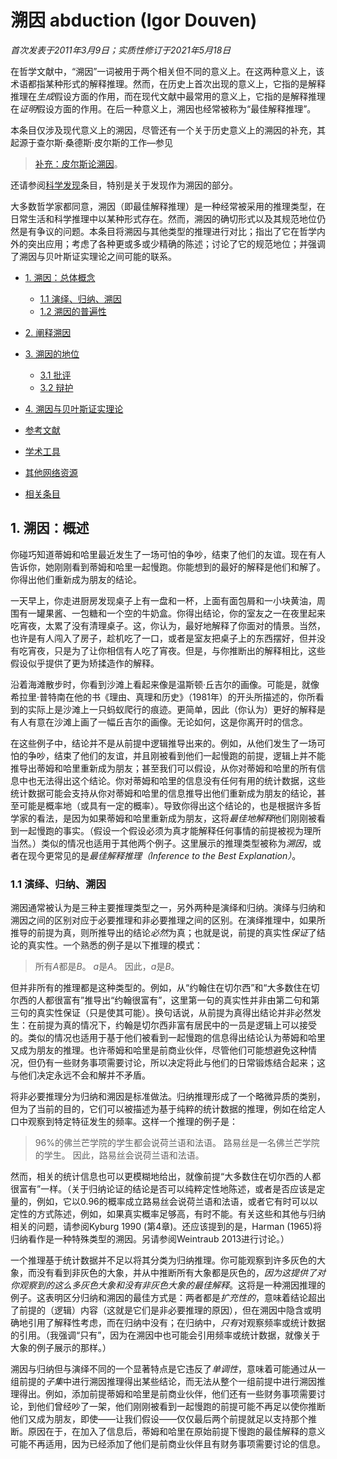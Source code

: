 # 溯因 abduction (Igor Douven)

*首次发表于2011年3月9日；实质性修订于2021年5月18日*

在哲学文献中，“溯因”一词被用于两个相关但不同的意义上。在这两种意义上，该术语都指某种形式的解释推理。然而，在历史上首次出现的意义上，它指的是解释推理在*生成*假设方面的作用，而在现代文献中最常用的意义上，它指的是解释推理在*证明*假设方面的作用。在后一种意义上，溯因也经常被称为“最佳解释推理”。

本条目仅涉及现代意义上的溯因，尽管还有一个关于历史意义上的溯因的补充，其起源于查尔斯·桑德斯·皮尔斯的工作—参见

> [补充：皮尔斯论溯因](https://plato.stanford.edu/entries/abduction/peirce.html)。

还请参阅[科学发现](https://plato.stanford.edu/entries/scientific-discovery/index.html#DiscAbdu)条目，特别是关于发现作为溯因的部分。

大多数哲学家都同意，溯因（即最佳解释推理）是一种经常被采用的推理类型，在日常生活和科学推理中以某种形式存在。然而，溯因的确切形式以及其规范地位仍然是有争议的问题。本条目将溯因与其他类型的推理进行对比；指出了它在哲学内外的突出应用；考虑了各种更或多或少精确的陈述；讨论了它的规范地位；并强调了溯因与贝叶斯证实理论之间可能的联系。

* [1. 溯因：总体概念](https://plato.stanford.edu/entries/abduction/#AbdGenIde)

  * [1.1 演绎、归纳、溯因](https://plato.stanford.edu/entries/abduction/#DedIndAbd)
  * [1.2 溯因的普遍性](https://plato.stanford.edu/entries/abduction/#UbiAbd)
* [2. 阐释溯因](https://plato.stanford.edu/entries/abduction/#ExpAbd)
* [3. 溯因的地位](https://plato.stanford.edu/entries/abduction/#StaAbd)

  * [3.1 批评](https://plato.stanford.edu/entries/abduction/#Cri)
  * [3.2 辩护](https://plato.stanford.edu/entries/abduction/#Def)
* [4. 溯因与贝叶斯证实理论](https://plato.stanford.edu/entries/abduction/#AbdVerBayConThe)
* [参考文献](https://plato.stanford.edu/entries/abduction/#Bib)
* [学术工具](https://plato.stanford.edu/entries/abduction/#Aca)
* [其他网络资源](https://plato.stanford.edu/entries/abduction/#Oth)
* [相关条目](https://plato.stanford.edu/entries/abduction/#Rel)

## 1. 溯因：概述

你碰巧知道蒂姆和哈里最近发生了一场可怕的争吵，结束了他们的友谊。现在有人告诉你，她刚刚看到蒂姆和哈里一起慢跑。你能想到的最好的解释是他们和解了。你得出他们重新成为朋友的结论。

一天早上，你走进厨房发现桌子上有一盘和一杯，上面有面包屑和一小块黄油，周围有一罐果酱、一包糖和一个空的牛奶盒。你得出结论，你的室友之一在夜里起来吃宵夜，太累了没有清理桌子。这，你认为，最好地解释了你面对的情景。当然，也许是有人闯入了房子，趁机吃了一口，或者是室友把桌子上的东西摆好，但并没有吃宵夜，只是为了让你相信有人吃了宵夜。但是，与你推断出的解释相比，这些假设似乎提供了更为矫揉造作的解释。

沿着海滩散步时，你看到沙滩上看起来像是温斯顿·丘吉尔的画像。可能是，就像希拉里·普特南在他的书《理由、真理和历史》（1981年）的开头所描述的，你所看到的实际上是沙滩上一只蚂蚁爬行的痕迹。更简单，因此（你认为）更好的解释是有人有意在沙滩上画了一幅丘吉尔的画像。无论如何，这是你离开时的信念。

在这些例子中，结论并不是从前提中逻辑推导出来的。例如，从他们发生了一场可怕的争吵，结束了他们的友谊，并且刚被看到他们一起慢跑的前提，逻辑上并不能推导出蒂姆和哈里重新成为朋友；甚至我们可以假设，从你对蒂姆和哈里的所有信息中也无法得出这个结论。你对蒂姆和哈里的信息没有任何有用的统计数据，这些统计数据可能会支持从你对蒂姆和哈里的信息推导出他们重新成为朋友的结论，甚至可能是概率地（或具有一定的概率）。导致你得出这个结论的，也是根据许多哲学家的看法，是因为如果蒂姆和哈里重新成为朋友，这将*最佳地解释*他们刚刚被看到一起慢跑的事实。（假设一个假设必须为真才能解释任何事情的前提被视为理所当然。）类似的情况也适用于其他两个例子。这里展示的推理类型被称为*溯因*，或者在现今更常见的是*最佳解释推理（*Inference to the Best* *Explanation*）*。

### 1.1 演绎、归纳、溯因

溯因通常被认为是三种主要推理类型之一，另外两种是演绎和归纳。演绎与归纳和溯因之间的区别对应于必要推理和非必要推理之间的区别。在演绎推理中，如果所推导的前提为真，则所推导出的结论*必然*为真；也就是说，前提的真实性*保证*了结论的真实性。一个熟悉的例子是以下推理的模式：

> 所有*A*都是*B*。
> *a*是*A*。
> 因此，*a*是*B*。

但并非所有的推理都是这种类型的。例如，从“约翰住在切尔西”和“大多数住在切尔西的人都很富有”推导出“约翰很富有”，这里第一句的真实性并非由第二句和第三句的真实性保证（只是使其可能）。换句话说，从前提为真得出结论并非必然发生：在前提为真的情况下，约翰是切尔西非富有居民中的一员是逻辑上可以接受的。类似的情况也适用于基于他们被看到一起慢跑的信息得出结论认为蒂姆和哈里又成为朋友的推理。也许蒂姆和哈里是前商业伙伴，尽管他们可能想避免这种情况，但仍有一些财务事项需要讨论，所以决定将此与他们的日常锻炼结合起来；这与他们决定永远不会和解并不矛盾。

将非必要推理分为归纳和溯因是标准做法。归纳推理形成了一个略微异质的类别，但为了当前的目的，它们可以被描述为基于纯粹的统计数据的推理，例如在给定人口中观察到特定特征发生的频率。这样一个推理的例子是：

> 96%的佛兰芒学院的学生都会说荷兰语和法语。
> 路易丝是一名佛兰芒学院的学生。
> 因此，路易丝会说荷兰语和法语。

然而，相关的统计信息也可以更模糊地给出，就像前提“大多数住在切尔西的人都很富有”一样。（关于归纳论证的结论是否可以纯粹定性地陈述，或者是否应该是定量的，例如，它以0.96的概率成立路易丝会说荷兰语和法语，或者它有时可以以定性的方式陈述，例如，如果真实概率足够高，有时不能。有关这些和其他与归纳相关的问题，请参阅Kyburg 1990 (第4章)。还应该提到的是，Harman (1965)将归纳看作是一种特殊类型的溯因。另请参阅Weintraub 2013进行讨论。）

一个推理基于统计数据并不足以将其分类为归纳推理。你可能观察到许多灰色的大象，而没有看到非灰色的大象，并从中推断所有大象都是灰色的，*因为这提供了对你观察到的这么多灰色大象和没有非灰色大象的最佳解释*。这将是一种溯因推理的例子。这表明区分归纳和溯因的最佳方式是：两者都是*扩充性的*，意味着结论超出了前提的（逻辑）内容（这就是它们是非必要推理的原因），但在溯因中隐含或明确地引用了解释性考虑，而在归纳中没有；在归纳中，*只有*对观察频率或统计数据的引用。（我强调“只有”，因为在溯因中也可能会引用频率或统计数据，就像关于大象的例子展示的那样。）

溯因与归纳但与演绎不同的一个显著特点是它违反了*单调性*，意味着可能通过从一组前提的*子集*中进行溯因推理得出某些结论，而无法从整个一组前提中进行溯因推理得出。例如，添加前提蒂姆和哈里是前商业伙伴，他们还有一些财务事项需要讨论，到他们曾经吵了一架，他们刚刚被看到一起慢跑的前提可能不再足以使你推断他们又成为朋友，即使——让我们假设——仅仅最后两个前提就足以支持那个推断。原因在于，在加入了信息后，蒂姆和哈里在原始前提下慢跑的最佳解释的意义可能不再适用，因为已经添加了他们是前商业伙伴且有财务事项需要讨论的信息。


